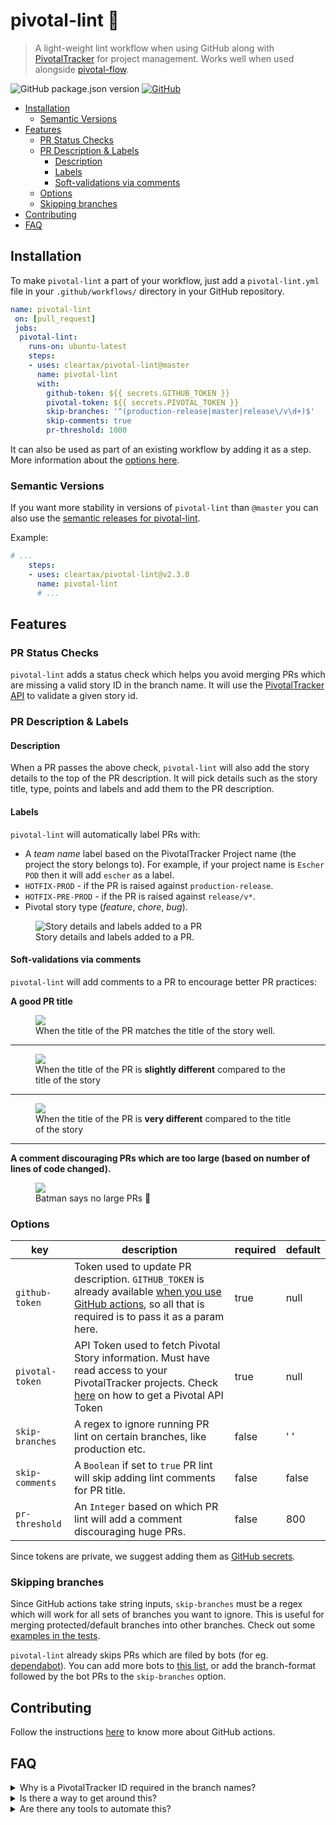 # pivotal-lint 🧹

> A light-weight lint workflow when using GitHub along with [PivotalTracker][pivotal] for project management. Works well when used alongside [pivotal-flow][pivotal-flow].

![GitHub package.json version](https://img.shields.io/github/package-json/v/cleartax/pivotal-lint?style=flat-square)
[![GitHub](https://img.shields.io/github/license/cleartax/pivotal-flow?style=flat-square)](https://github.com/cleartax/pivotal-flow/blob/master/LICENSE.md)

<!-- toc -->

- [Installation](#installation)
  - [Semantic Versions](#semantic-versions)
- [Features](#features)
  - [PR Status Checks](#pr-status-checks)
  - [PR Description & Labels](#pr-description--labels)
    - [Description](#description)
    - [Labels](#labels)
    - [Soft-validations via comments](#soft-validations-via-comments)
  - [Options](#options)
  - [Skipping branches](#skipping-branches)
- [Contributing](#contributing)
- [FAQ](#faq)

<!-- tocstop -->

## Installation

To make `pivotal-lint` a part of your workflow, just add a `pivotal-lint.yml` file in your `.github/workflows/` directory in your GitHub repository.

```yml
name: pivotal-lint
 on: [pull_request]
 jobs:
  pivotal-lint:
    runs-on: ubuntu-latest
    steps:
    - uses: cleartax/pivotal-lint@master
      name: pivotal-lint
      with:
        github-token: ${{ secrets.GITHUB_TOKEN }}
        pivotal-token: ${{ secrets.PIVOTAL_TOKEN }}
        skip-branches: '^(production-release|master|release\/v\d+)$'
        skip-comments: true
        pr-threshold: 1000
```

It can also be used as part of an existing workflow by adding it as a step. More information about the [options here](#options).

### Semantic Versions

If you want more stability in versions of `pivotal-lint` than `@master` you can also use the [semantic releases for pivotal-lint](https://github.com/cleartax/pivotal-lint/releases).

Example:

```yaml
# ...
    steps:
    - uses: cleartax/pivotal-lint@v2.3.0
      name: pivotal-lint
      # ...
```

## Features

### PR Status Checks

`pivotal-lint` adds a status check which helps you avoid merging PRs which are missing a valid story ID in the branch name. It will use the [PivotalTracker API](https://www.pivotaltracker.com/help/api/rest/v5#top) to validate a given story id.

### PR Description & Labels

#### Description

When a PR passes the above check, `pivotal-lint` will also add the story details to the top of the PR description. It will pick details such as the story title, type, points and labels and add them to the PR description.

#### Labels

`pivotal-lint` will automatically label PRs with:

- A _team name_ label based on the PivotalTracker Project name (the project the story belongs to). For example, if your project name is `Escher POD` then it will add `escher` as a label.
- `HOTFIX-PROD` - if the PR is raised against `production-release`.
- `HOTFIX-PRE-PROD` - if the PR is raised against `release/v*`.
- Pivotal story type (*feature*, *chore*, *bug*).

<figure>
 <img src="https://assets1.cleartax-cdn.com/cleargst-frontend/misc/1568800226_pr-lint.png" alt="Story details and labels added to a PR" />
 <figcaption>
 Story details and labels added to a PR.
 </figcaption>
</figure>

#### Soft-validations via comments

`pivotal-lint` will add comments to a PR to encourage better PR practices:

**A good PR title**

<figure>
  <img src="https://user-images.githubusercontent.com/6426069/69525276-c6e62b80-0f8d-11ea-9db4-23d524b5276c.png" />
  <figcaption>When the title of the PR matches the title of the story well.</figcaption>
</figure>

---

<figure>
  <img src="https://user-images.githubusercontent.com/6426069/69480647-6a6cfa00-0e2f-11ea-8750-4294f686dac7.png" />
  <figcaption>When the title of the PR is <strong>slightly different</strong> compared to the title of the story</figcaption>
</figure>

---

<figure>
  <img src="https://user-images.githubusercontent.com/6426069/69526103-7243b000-0f8f-11ea-9deb-acb8cbb6610b.png" />
  <figcaption>When the title of the PR is <strong>very different</strong>  compared to the title of the story</figcaption>
</figure>

---

**A comment discouraging PRs which are too large (based on number of lines of code changed).**

<figure>
  <img src="https://user-images.githubusercontent.com/6426069/69480043-e06e6280-0e29-11ea-8e24-173355c304dd.png" />
  <figcaption>Batman says no large PRs 🦇</figcaption>
</figure>

### Options

| key             | description                                                                                      | required | default |
| --------------- | ------------------------------------------------------------------------------------------------ | -------- | ------- |
| `github-token`  | Token used to update PR description. `GITHUB_TOKEN` is already available [when you use GitHub actions](https://help.github.com/en/actions/automating-your-workflow-with-github-actions/authenticating-with-the-github_token#about-the-github_token-secret), so all that is required is to pass it as a param here. | true     | null    |
| `pivotal-token` | API Token used to fetch Pivotal Story information. Must have read access to your PivotalTracker projects. Check [here](https://www.pivotaltracker.com/help/articles/api_token/) on how to get a Pivotal API Token| true     | null    |
| `skip-branches` | A regex to ignore running PR lint on certain branches, like production etc.                      | false    | ' '     |
| `skip-comments` | A `Boolean` if set to `true` PR lint will skip adding lint comments for PR title.                | false    | false   |
| `pr-threshold`  | An `Integer` based on which PR lint will add a comment discouraging huge PRs.                              | false    | 800     |

Since tokens are private, we suggest adding them as [GitHub secrets](https://help.github.com/en/articles/virtual-environments-for-github-actions#creating-and-using-secrets-encrypted-variables).

### Skipping branches

Since GitHub actions take string inputs, `skip-branches` must be a regex which will work for all sets of branches you want to ignore. This is useful for merging protected/default branches into other branches. Check out some [examples in the tests](https://github.com/cleartax/pivotal-lint/blob/2bb72327ef04ab028caf84a099ffbc08b4dd0959/__tests__/utils.test.ts#L30-L41).

`pivotal-lint` already skips PRs which are filed by bots (for eg. [dependabot](https://github.com/marketplace/dependabot-preview)). You can add more bots to [this list](https://github.com/cleartax/pivotal-lint/blob/2bb72327ef04ab028caf84a099ffbc08b4dd0959/src/constants.ts#L4-L6), or add the branch-format followed by the bot PRs to the `skip-branches` option.

## Contributing

Follow the instructions [here](https://help.github.com/en/articles/creating-a-javascript-action#commit-and-push-your-action-to-github) to know more about GitHub actions.

## FAQ

<details>
  <summary>Why is a PivotalTracker ID required in the branch names?</summary>

PivotalTracker ID is required in order to:

- Automate change-logs and release notes ⚙️.
- Automate alerts to QA/Product teams and other external stake-holders 🔊.
- Help us retrospect the sprint progress 📈.

</details>

<details>
  <summary>Is there a way to get around this?</summary>
  Nope 🙅

</details>

<details>
  <summary>Are there any tools to automate this?</summary>

Yes, check out [pivotal-flow][pivotal-flow] 🚀
</details>

[pivotal]: https://www.pivotaltracker.com/features
[pivotal-flow]: https://github.com/cleartax/pivotal-flow
